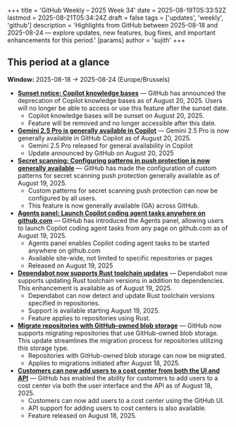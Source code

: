 +++
title = 'GitHub Weekly – 2025 Week 34'
date = 2025-08-19T05:33:52Z
lastmod = 2025-08-21T05:34:24Z
draft = false
tags = ['updates', 'weekly', 'github']
description = 'Highlights from GitHub between 2025-08-18 and 2025-08-24 — explore updates, new features, bug fixes, and important enhancements for this period.'
[params]
    author = 'sujith'
+++
## This period at a glance

**Window:** 2025-08-18 → 2025-08-24 (Europe/Brussels)

- **[Sunset notice: Copilot knowledge bases](https://github.blog/changelog/2025-08-20-sunset-notice-copilot-knowledge-bases)** — GitHub has announced the deprecation of Copilot knowledge bases as of August 20, 2025. Users will no longer be able to access or use this feature after the sunset date.
  - Copilot knowledge bases will be sunset on August 20, 2025.
  - Feature will be removed and no longer accessible after this date.
- **[Gemini 2.5 Pro is generally available in Copilot](https://github.blog/changelog/2025-08-19-gemini-2-5-pro-is-generally-available-in-copilot)** — Gemini 2.5 Pro is now generally available in GitHub Copilot as of August 20, 2025.
  - Gemini 2.5 Pro released for general availability in Copilot
  - Update announced by GitHub on August 20, 2025
- **[Secret scanning: Configuring patterns in push protection is now generally available](https://github.blog/changelog/2025-08-19-secret-scanning-configuring-patterns-in-push-protection-is-now-generally-available)** — GitHub has made the configuration of custom patterns for secret scanning push protection generally available as of August 19, 2025.
  - Custom patterns for secret scanning push protection can now be configured by all users.
  - This feature is now generally available (GA) across GitHub.
- **[Agents panel: Launch Copilot coding agent tasks anywhere on github.com](https://github.blog/changelog/2025-08-19-agents-panel-launch-copilot-coding-agent-tasks-anywhere-on-github-com)** — GitHub has introduced the Agents panel, allowing users to launch Copilot coding agent tasks from any page on github.com as of August 19, 2025.
  - Agents panel enables Copilot coding agent tasks to be started anywhere on github.com
  - Available site-wide, not limited to specific repositories or pages
  - Released on August 19, 2025
- **[Dependabot now supports Rust toolchain updates](https://github.blog/changelog/2025-08-19-dependabot-now-supports-rust-toolchain-updates)** — Dependabot now supports updating Rust toolchain versions in addition to dependencies. This enhancement is available as of August 19, 2025.
  - Dependabot can now detect and update Rust toolchain versions specified in repositories.
  - Support is available starting August 19, 2025.
  - Feature applies to repositories using Rust.
- **[Migrate repositories with GitHub-owned blob storage](https://github.blog/changelog/2025-08-18-migrate-repositories-with-github-owned-blob-storage)** — GitHub now supports migrating repositories that use GitHub-owned blob storage. This update streamlines the migration process for repositories utilizing this storage type.
  - Repositories with GitHub-owned blob storage can now be migrated.
  - Applies to migrations initiated after August 18, 2025.
- **[Customers can now add users to a cost center from both the UI and API](https://github.blog/changelog/2025-08-18-customers-can-now-add-users-to-a-cost-center-from-both-the-ui-and-api-2)** — GitHub has enabled the ability for customers to add users to a cost center via both the user interface and the API as of August 18, 2025.
  - Customers can now add users to a cost center using the GitHub UI.
  - API support for adding users to cost centers is also available.
  - Feature released on August 18, 2025.

